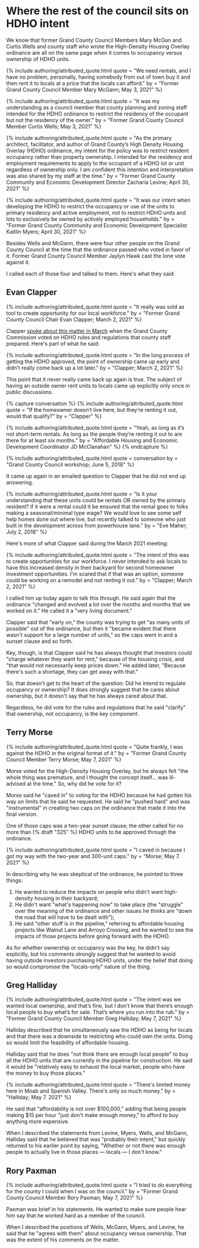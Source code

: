 # Where the rest of the council sits on HDHO intent

We know that former Grand County Council Members Mary McGan and Curtis Wells and county staff who wrote the High-Density Housing Overlay ordinance are all on the same page when it comes to occupancy versus ownership of HDHO units.

{% include authoring/attributed_quote.html
    quote = "We need rentals, and I have no problem, personally, having somebody from out of town buy it and then rent it to locals at a price that the locals can afford."
    by = "Former Grand County Council Member Mary McGann; May 3, 2021"
%}

{% include authoring/attributed_quote.html
    quote = "It was my understanding as a council member that county planning and zoning staff intended for the HDHO ordinance to restrict the residency of the occupant but not the residency of the owner."
    by = "Former Grand County Council Member Curtis Wells; May 3, 2021"
%}

{% include authoring/attributed_quote.html
    quote = "As the primary architect, facilitator, and author of Grand County’s High Density Housing Overlay (HDHO) ordinance, my intent for the policy was to restrict resident occupancy rather than property ownership. I intended for the residency and employment requirements to apply to the occupant of a HDHO lot or unit regardless of ownership only. I am confident this intention and interpretation was also shared by my staff at the time."
    by = "Former Grand County Community and Economic Development Director Zacharia Levine; April 30, 2021"
%}

{% include authoring/attributed_quote.html
    quote = "It was our intent when developing the HDHO to restrict the occupancy or use of the units to primary residency and active employment, not to restrict HDHO units and lots to exclusively be owned by actively employed households."
    by = "Former Grand County Community and Economic Development Specialist Kaitlin Myers; April 30, 2021"
%}

Besides Wells and McGann, there were four other people on the Grand County Council at the time that the ordinance passed who voted in favor of it. Former Grand County Council Member Jaylyn Hawk cast the lone vote against it.

I called each of those four and talked to them. Here's what they said:

## Evan Clapper

[Clapper on May 2]: https://youtu.be/0cG7CLCIra4?t=6938

{% include authoring/attributed_quote.html
    quote = "It really was sold as tool to create opportunity for our local workforce."
    by = "Former Grand County Council Chair Evan Clapper; March 2, 2021"
%}

Clapper [spoke about this matter in March][Clapper on May 2] when the Grand County Commission voted on HDHO rules and regulations that county staff prepared. Here's part of what he said:

{% include authoring/attributed_quote.html
    quote = "In the long process of getting the HDHO approved, the point of ownership came up early and didn’t really come back up a lot later."
    by = "Clapper; March 2, 2021"
%}

This point that it never really came back up again is true. The subject of having an outside owner rent units to locals came up explicitly only once in public discussions.

{% capture conversation %}
{% include authoring/attributed_quote.html
    quote = "If the homeowner doesn’t live here, but they’re renting it out, would that qualify?"
    by = "Clapper"
%}

{% include authoring/attributed_quote.html
    quote = "Yeah, as long as it’s not short-term rentals. As long as the people they’re renting it out to are there for at least six months."
    by = "Affordable Housing and Economic Development Coordinator JD McClanahan"
%}
{% endcapture %}

{% include authoring/attributed_quote.html
    quote = conversation
    by =    "Grand County Council workshop; June 5, 2018"
%}

It came up again in an emailed question to Clapper that he did not end up answering.

{% include authoring/attributed_quote.html
    quote = "Is it your understanding that these units could be rentals OR owned by the primary resident? if it were a rental could it be ensured that the rental goes to folks making a seasonal/minimal  type wage?  We would love to see some self help homes done out where live, but recently talked to someone who just built in the development across from powerhouse lane."
    by = "Eve Maher; July 2, 2018"
%}

Here's more of what Clapper said during the March 2021 meeting:

{% include authoring/attributed_quote.html
    quote = "The intent of this was to create opportunities for our workforce. I never intended to ask locals to have this increased density in their backyard for second homeowner investment opportunities. I'm scared that if that was an option, someone could be working on a remodel and not renting it out."
    by = "Clapper; March 2, 2021"
%}

I called him up today again to talk this through. He said again that the ordinance "changed and evolved a lot over the months and months that we worked on it." He called it a "very living document."

Clapper said that "early on," the county was trying to get "as many units of possible" out of the ordinance, but then it "became evident that there wasn't support for a large number of units," so the caps went in and a sunset clause and so forth.

Key, though, is that Clapper said he has always thought that investors could "charge whatever they want for rent," because of the housing crisis, and "that would not necessarily keep prices down." He added later, "Because there's such a shortage, they can get away with that."

So, that doesn't get to the heart of the question: Did he intend to regulate occupancy or ownership? It does strongly suggest that he cares about ownership, but it doesn't say that he has always cared about that.

Regardless, he did vote for the rules and regulations that he said "clarify" that ownership, not occupancy, is the key component.

## Terry Morse

{% include authoring/attributed_quote.html
    quote = "Quite frankly, I was against the HDHO in the original format of it."
    by = "Former Grand County Council Member Terry Morse; May 7, 2021"
%}

Morse voted for the High-Density Housing Overlay, but he always felt "the whole thing was premature, and I thought the concept itself... was ill-advised at the time." So, why did he vote for it?

Morse said he "caved in" to voting for the HDHO because he had gotten his way on limits that he said he requested. He said he "pushed hard" and was "instrumental" in creating two caps on the ordinance that made it into the final version.

One of those caps was a two-year sunset clause; the other called for no more than {% draft "325" %} HDHO units to be approved through the ordinance.

{% include authoring/attributed_quote.html
    quote = "I caved in because I got my way with the two-year and 300-unit caps."
    by = "Morse; May 7. 2021"
%}

In describing why he was skeptical of the ordinance, he pointed to three things:

1. He wanted to reduce the impacts on people who didn't want high-density housing in their backyard;
2. He didn't want "what's happening now" to take place (the "struggle" over the meaning of the ordinance and other issues he thinks are "down the road that will have to be dealt with");
3. He said "other stuff is in the pipeline," referring to affordable housing projects like Walnut Lane and Arroyo Crossing, and he wanted to see the impacts of those projects before going forward with the HDHO.

As for whether ownership or occupancy was the key, he didn't say explicitly, but his comments strongly suggest that he wanted to avoid having outside investors purchasing HDHO units, under the belief that doing so would compromise the "locals-only" nature of the thing.

## Greg Halliday

{% include authoring/attributed_quote.html
    quote = "The intent was we wanted local ownership, and that’s fine, but I don’t know that there’s enough local people to buy what’s for sale. That’s where you run into the rub."
    by = "Former Grand County Council Member Greg Halliday; May 7, 2021"
%}

Halliday described that he simultaneously saw the HDHO as being for locals and that there was a downside to restricting who could own the units. Doing so would limit the feasibility of affordable housing.

Halliday said that he does "not think there are enough local people" to buy all the HDHO units that are currently in the pipeline for construction. He said it would be "relatively easy to exhaust the local market, people who have the money to buy those places."

{% include authoring/attributed_quote.html
    quote = "There's limited money here in Moab and Spanish Valley. There's only so much money."
    by = "Halliday; May 7. 2021"
%}

He said that "affordability is not over $100,000," adding that being people making $15 per hour "just don't make enough money," to afford to buy anything more expensive.

When I described the statements from Levine, Myers, Wells, and McGann, Halliday said that he believed that was "probably their intent," but quickly returned to his earlier point by saying, "Whether or not there was enough people to actually live in those places — locals — I don't know."

## Rory Paxman

{% include authoring/attributed_quote.html
    quote = "I tried to do everything for the county I could when I was on the council."
    by = "Former Grand County Council Member Rory Paxman; May 7, 2021"
%}

Paxman was brief in his statements. He wanted to make sure people hear him say that he worked hard as a member of the council.

When I described the positions of Wells, McGann, Myers, and Levine, he said that he "agrees with them" about occupancy versus ownership. That was the extent of his comments on the matter.
